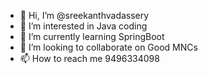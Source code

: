 - 👋 Hi, I’m @sreekanthvadassery
- 👀 I’m interested in Java coding
- 🌱 I’m currently learning SpringBoot
- 💞️ I’m looking to collaborate on Good MNCs
- 📫 How to reach me 9496334098

<!---
sreekanthvadassery/sreekanthvadassery is a ✨ special ✨ repository because its `README.md` (this file) appears on your GitHub profile.
You can click the Preview link to take a look at your changes.
--->
